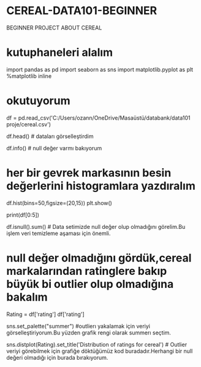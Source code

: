 # CEREAL-DATA101-BEGINNER
BEGINNER PROJECT ABOUT CEREAL 

# kutuphaneleri alalım

import pandas as pd
import seaborn as sns
import matplotlib.pyplot as plt
%matplotlib inline  

# okutuyorum
df = pd.read_csv('C:/Users/ozann/OneDrive/Masaüstü/databank/data101  proje/cereal.csv')

df.head() # dataları görselleştirdim

df.info() # null değer varmı bakıyorum

# her bir gevrek markasının besin değerlerini histogramlara yazdıralım
df.hist(bins=50,figsize=(20,15))
plt.show()

print(df[0:5])

df.isnull().sum() # Data setimizde null değer olup olmadığını görelim.Bu işlem veri temizleme aşaması için önemli.

# null değer olmadığını gördük,cereal markalarından ratinglere bakıp büyük bi outlier olup olmadığına bakalım

Rating = df['rating']
df['rating']

sns.set_palette("summer") #outlierı yakalamak için veriyi görselleştiriyorum.Bu yüzden grafik rengi olarak summerı seçtim.

sns.distplot(Rating).set_title('Distribution of ratings for cereal') # Outlier veriyi görebilmek için grafiğe döktüğümüz kod buradadır.Herhangi bir null değeri olmadığı için burada bırakıyorum.
